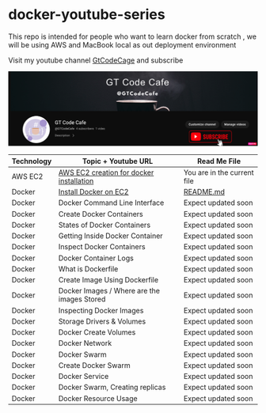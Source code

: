 # docker-youtube-series
This repo is intended for people who want to learn docker from scratch , we will be using AWS and MacBook local as out deployment environment

Visit my youtube channel [GtCodeCage](https://www.youtube.com/channel/UCbtpE4JlXiMH-uYtE-5p_6A) and subscribe

![](Youtube-Banner.png)

| Technology | Topic + Youtube URL | Read Me File
| ------ | ------ | ---|
| AWS EC2 | [AWS EC2 creation for docker installation](https://www.youtube.com/watch?v=-xIQZPq0XDc&t=146s) | You are in the current file
| Docker | [Install Docker on EC2](https://www.youtube.com/watch?v=FXWkqdo_7qQ) |  [README.md](https://github.com/gdwntheophilus/docker-youtube-series/tree/main/series-01-install-docker-on-ec2)
| Docker | Docker Command Line Interface | Expect updated soon
| Docker| Create Docker Containers | Expect updated soon
| Docker | States of Docker Containers | Expect updated soon
| Docker | Getting Inside Docker Container | Expect updated soon
| Docker | Inspect Docker Containers | Expect updated soon
| Docker | Docker Container Logs | Expect updated soon
| Docker | What is Dockerfile | Expect updated soon
| Docker | Create Image Using Dockerfile | Expect updated soon
| Docker | Docker Images / Where are the images Stored | Expect updated soon
| Docker | Inspecting Docker Images | Expect updated soon
| Docker | Storage Drivers & Volumes | Expect updated soon
| Docker | Docker Create Volumes | Expect updated soon
| Docker | Docker Network | Expect updated soon
| Docker | Docker Swarm | Expect updated soon
| Docker | Create Docker Swarm | Expect updated soon
| Docker | Docker Service | Expect updated soon
| Docker | Docker Swarm, Creating replicas | Expect updated soon
| Docker | Docker Resource Usage | Expect updated soon
